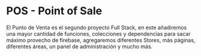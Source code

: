# POS - Point of Sale

El Punto de Venta es el segundo proyecto Full Stack, en este añadiremos una mayor cantidad de funciones, colecciones y dependencias para sacar máximo provecho de firebase, agregaremos diferentes Stores, más páginas, diferentes áreas, un panel de administración y mucho más.

